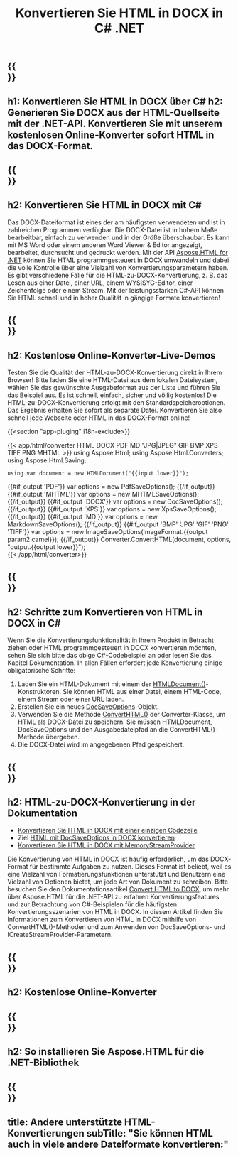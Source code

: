 ﻿---
translation: true
template: /templates/_template-conversion-child.md
title: Konvertieren Sie HTML in DOCX in C# .NET
description: Konvertieren Sie HTML in DOCX mit C#. HTML-Seite als DOCX in C#-Code speichern. Probieren Sie den Online-HTML-zu-DOCX-Konverter kostenlos aus!
url: /net/conversion/html-to-docx/
family: html
platformtag: net
feature: conversion
informat: HTML
outformat: DOCX
otherformats: PDF XPS GIF JPEG PNG TIFF BMP XHTML MHTML MD
---

{{<section banner>}}
---
h1: Konvertieren Sie HTML in DOCX über C#
h2: Generieren Sie DOCX aus der HTML-Quellseite mit der .NET-API. Konvertieren Sie mit unserem kostenlosen Online-Konverter sofort HTML in das DOCX-Format.
---

{{<section overview>}}
---
h2: Konvertieren Sie HTML in DOCX mit C#
---

Das DOCX-Dateiformat ist eines der am häufigsten verwendeten und ist in zahlreichen Programmen verfügbar. Die DOCX-Datei ist in hohem Maße bearbeitbar, einfach zu verwenden und in der Größe überschaubar. Es kann mit MS Word oder einem anderen Word Viewer & Editor angezeigt, bearbeitet, durchsucht und gedruckt werden. Mit der API [Aspose.HTML for .NET](https://products.aspose.com/html/net/) können Sie HTML programmgesteuert in DOCX umwandeln und dabei die volle Kontrolle über eine Vielzahl von Konvertierungsparametern haben. Es gibt verschiedene Fälle für die HTML-zu-DOCX-Konvertierung, z. B. das Lesen aus einer Datei, einer URL, einem WYSISYG-Editor, einer Zeichenfolge oder einem Stream. Mit der leistungsstarken C#-API können Sie HTML schnell und in hoher Qualität in gängige Formate konvertieren!

{{<section demos>}}
---
h2: Kostenlose Online-Konverter-Live-Demos
---

Testen Sie die Qualität der HTML-zu-DOCX-Konvertierung direkt in Ihrem Browser! Bitte laden Sie eine HTML-Datei aus dem lokalen Dateisystem, wählen Sie das gewünschte Ausgabeformat aus der Liste und führen Sie das Beispiel aus. Es ist schnell, einfach, sicher und völlig kostenlos! Die HTML-zu-DOCX-Konvertierung erfolgt mit den Standardspeicheroptionen. Das Ergebnis erhalten Sie sofort als separate Datei. Konvertieren Sie also schnell jede Webseite oder HTML in das DOCX-Format online!

{{<section "app-pluging" i18n-exclude>}}

{{< app/html/converter HTML DOCX PDF MD "JPG|JPEG" GIF BMP XPS TIFF PNG MHTML >}}
using Aspose.Html;
using Aspose.Html.Converters;
using Aspose.Html.Saving;

    using var document = new HTMLDocument("{{input lower}}");
{{#if_output 'PDF'}}
    var options = new PdfSaveOptions();
{{/if_output}}
{{#if_output 'MHTML'}}
    var options = new MHTMLSaveOptions();
{{/if_output}}
{{#if_output 'DOCX'}}
    var options = new DocSaveOptions();
{{/if_output}}
{{#if_output 'XPS'}}
    var options = new XpsSaveOptions();
{{/if_output}}
{{#if_output 'MD'}}
    var options = new MarkdownSaveOptions();
{{/if_output}}
{{#if_output 'BMP' 'JPG' 'GIF' 'PNG' 'TIFF'}}
    var options = new ImageSaveOptions(ImageFormat.{{output param2 camel}});
{{/if_output}}
    Converter.ConvertHTML(document, options, "output.{{output lower}}");   
{{< /app/html/converter>}} 


{{<section steps>}}
---
h2: Schritte zum Konvertieren von HTML in DOCX in C#
---

Wenn Sie die Konvertierungsfunktionalität in Ihrem Produkt in Betracht ziehen oder HTML programmgesteuert in DOCX konvertieren möchten, sehen Sie sich bitte das obige C#-Codebeispiel an oder lesen Sie das Kapitel Dokumentation. In allen Fällen erfordert jede Konvertierung einige obligatorische Schritte:
1. Laden Sie ein HTML-Dokument mit einem der [HTMLDocument()](https://reference.aspose.com/html/net/aspose.html/htmldocument/)-Konstruktoren. Sie können HTML aus einer Datei, einem HTML-Code, einem Stream oder einer URL laden.
1. Erstellen Sie ein neues [DocSaveOptions](https://reference.aspose.com/html/net/aspose.html.saving/docsaveoptions/)-Objekt.
1. Verwenden Sie die Methode [ConvertHTML()](https://reference.aspose.com/html/net/aspose.html.converters/converter/converthtml/) der Converter-Klasse, um HTML als DOCX-Datei zu speichern. Sie müssen HTMLDocument, DocSaveOptions und den Ausgabedateipfad an die ConvertHTML()-Methode übergeben.
1. Die DOCX-Datei wird im angegebenen Pfad gespeichert.

{{<section documentation>}}
---
h2: HTML-zu-DOCX-Konvertierung in der Dokumentation
---

  - <a href="https://docs.aspose.com/html/net/converting-between-formats/html-to-docx/#html-to-docx-durch-eine-einzelne-codezeile " target="_blank">Konvertieren Sie HTML in DOCX mit einer einzigen Codezeile</a>
  - Ziel <a href="https://docs.aspose.com/html/net/converting-between-formats/html-to-docx/#convert-html-to-docx-in-c-using-docsaveoptions" target="_blank">HTML mit DocSaveOptions in DOCX konvertieren</a>
  - <a href="https://docs.aspose.com/html/net/converting-between-formats/html-to-docx/#output-stream-providers" target="_blank">Konvertieren Sie HTML in DOCX mit MemoryStreamProvider</a>

Die Konvertierung von HTML in DOCX ist häufig erforderlich, um das DOCX-Format für bestimmte Aufgaben zu nutzen. Dieses Format ist beliebt, weil es eine Vielzahl von Formatierungsfunktionen unterstützt und Benutzern eine Vielzahl von Optionen bietet, um jede Art von Dokument zu schreiben. Bitte besuchen Sie den Dokumentationsartikel [Convert HTML to DOCX](https://docs.aspose.com/html/net/converting-between-formats/html-to-docx/), um mehr über Aspose.HTML für die .NET-API zu erfahren Konvertierungsfeatures und zur Betrachtung von C#-Beispielen für die häufigsten Konvertierungsszenarien von HTML in DOCX. In diesem Artikel finden Sie Informationen zum Konvertieren von HTML in DOCX mithilfe von ConvertHTML()-Methoden und zum Anwenden von DocSaveOptions- und ICreateStreamProvider-Parametern.

{{<section online-converters>}}
---
h2: Kostenlose Online-Konverter
---

{{<section get-started>}}
---
h2: So installieren Sie Aspose.HTML für die .NET-Bibliothek
---

{{<section other-conversions>}}
---
title: Andere unterstützte HTML-Konvertierungen
subTitle: "Sie können HTML auch in viele andere Dateiformate konvertieren:"
---